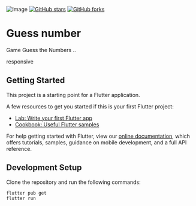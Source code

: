 ![Image](https://devimages-cdn.apple.com/wwdc-services/articles/images/DADAF991-18A5-4C7B-BBFF-74AD2332375A/2048.jpeg)
[![GitHub stars](https://img.shields.io/github/stars/iampawan/FlutterExampleApps.svg?style=social&label=Star)](https://github.com/iampawan/FlutterExampleApps)
[![GitHub forks](https://img.shields.io/github/forks/iampawan/FlutterExampleApps.svg?style=social&label=Fork)](https://github.com/iampawan/FlutterExampleApps/fork)

# Guess number 

Game Guess the Numbers ..

responsive 

## Getting Started

This project is a starting point for a Flutter application.

A few resources to get you started if this is your first Flutter project:

- [Lab: Write your first Flutter app](https://flutter.dev/docs/get-started/codelab)
- [Cookbook: Useful Flutter samples](https://flutter.dev/docs/cookbook)

For help getting started with Flutter, view our
[online documentation](https://flutter.dev/docs), which offers tutorials,
samples, guidance on mobile development, and a full API reference.


## Development Setup
Clone the repository and run the following commands:
```
flutter pub get
flutter run
```
